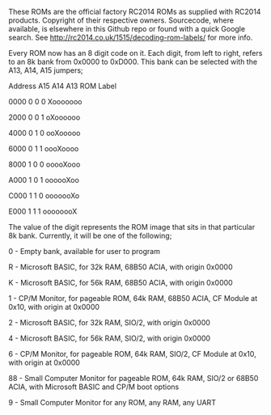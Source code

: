 These ROMs are the official factory RC2014 ROMs as supplied with RC2014 products.  Copyright of their respective owners.  Sourcecode, where available, is elsewhere in this Github repo or found with a quick Google search.  See http://rc2014.co.uk/1515/decoding-rom-labels/ for more info.

Every ROM now has an 8 digit code on it.  Each digit, from left to right, refers to an 8k bank from 0x0000 to 0xD000.  This bank can be selected with the A13, A14, A15 jumpers;

Address	A15	A14	A13	ROM Label

0000	0	0	0	 Xooooooo

2000	0	0	1	 oXoooooo

4000	0	1	0	 ooXooooo

6000	0	1	1	 oooXoooo

8000	1	0	0	 ooooXooo

A000	1	0	1	 oooooXoo

C000	1	1	0	 ooooooXo

E000	1	1	1	 oooooooX
 

The value of the digit represents the ROM image that sits in that particular 8k bank.  Currently, it will be one of the following;

0 - Empty bank, available for user to program

R - Microsoft BASIC, for 32k RAM, 68B50 ACIA, with origin 0x0000

K - Microsoft BASIC, for 56k RAM, 68B50 ACIA, with origin 0x0000

1 - CP/M Monitor, for pageable ROM, 64k RAM, 68B50 ACIA, CF Module at 0x10, with origin at 0x0000

2 - Microsoft BASIC, for 32k RAM, SIO/2, with origin 0x0000

4 - Microsoft BASIC, for 56k RAM, SIO/2, with origin 0x0000

6 - CP/M Monitor, for pageable ROM, 64k RAM, SIO/2, CF Module at 0x10, with origin at 0x0000

88 - Small Computer Monitor for pageable ROM, 64k RAM, SIO/2 or 68B50 ACIA, with Microsoft BASIC and CP/M boot options

9 - Small Computer Monitor for any ROM, any RAM, any UART

